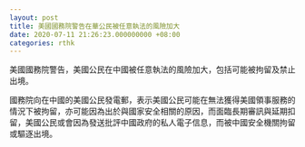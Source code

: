 ```yaml
---
layout: post
title: 美國國務院警告在華公民被任意執法的風險加大
date: 2020-07-11 21:26:23.000000000 +08:00
categories: rthk
---
```


美國國務院警告，美國公民在中國被任意執法的風險加大，包括可能被拘留及禁止出境。

國務院向在中國的美國公民發電郵，表示美國公民可能在無法獲得美國領事服務的情況下被拘留，亦可能因為出於與國家安全相關的原因，而面臨長期審訊與延期扣留，美國公民或會因為發送批評中國政府的私人電子信息，而被中國安全機關拘留或驅逐出境。
